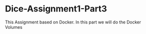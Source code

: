 # Dice-Assignment1-Part3
This Assignment based on Docker. In this part we will do the Docker Volumes

